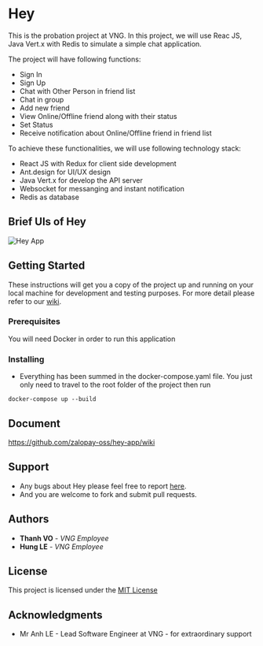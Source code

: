 # Hey

This is the probation project at VNG. In this project, we will use Reac JS, Java Vert.x with Redis to simulate a simple chat application.

The project will have following functions:

- Sign In
- Sign Up
- Chat with Other Person in friend list
- Chat in group
- Add new friend
- View Online/Offline friend along with their status
- Set Status
- Receive notification about Online/Offline friend in friend list

To achieve these functionalities, we will use following technology stack:

- React JS with Redux for client side development
- Ant.design for UI/UX design
- Java Vert.x for develop the API server
- Websocket for messanging and instant notification
- Redis as database


## Brief UIs of Hey

![Hey App](https://github.com/zalopay-oss/hey-app/blob/master/presentation/image001.gif)

## Getting Started

These instructions will get you a copy of the project up and running on your local machine for development and testing purposes. For more detail please refer to our [wiki](https://github.com/zalopay-oss/hey-app/wiki).

### Prerequisites

You will need Docker in order to run this application


### Installing

- Everything has been summed in the docker-compose.yaml file. You just only need to travel to the root folder of the project then run 

```
docker-compose up --build
```

## Document

https://github.com/zalopay-oss/hey-app/wiki

## Support

- Any bugs about Hey please feel free to report [here](https://github.com/zalopay-oss/hey-app/issues).
- And you are welcome to fork and submit pull requests.

## Authors

* **Thanh VO** - *VNG Employee*
* **Hung LE** - *VNG Employee*


## License

This project is licensed under the [MIT License](https://github.com/zalopay-oss/hey-app/blob/master/LICENSE.md)

## Acknowledgments

* Mr Anh LE - Lead Software Engineer at VNG - for extraordinary support
